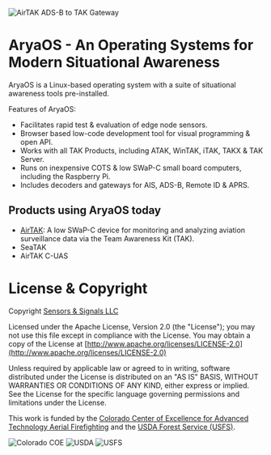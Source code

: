 ![AirTAK ADS-B to TAK Gateway](https://airtak.readthedocs.io/en/latest/media/airtakv1.jpg)

# AryaOS - An Operating Systems for Modern Situational Awareness

AryaOS is a Linux-based operating system with a suite of situational awareness tools pre-installed. 

Features of AryaOS:

* Facilitates rapid test & evaluation of edge node sensors.
* Browser based low-code development tool for visual programming & open API.
* Works with all TAK Products, including ATAK, WinTAK, iTAK, TAKX & TAK Server.
* Runs on inexpensive COTS & low SWaP-C small board computers, including the Raspberry Pi.
* Includes decoders and gateways for AIS, ADS-B, Remote ID & APRS.

## Products using AryaOS today

* [AirTAK](https://www.snstac.com/airtak): A low SWaP-C device for monitoring and analyzing aviation surveillance data via the Team Awareness Kit (TAK).
* SeaTAK
* AirTAK C-UAS

# License & Copyright

Copyright [Sensors & Signals LLC](https://www.snstac.com)

Licensed under the Apache License, Version 2.0 (the "License");
you may not use this file except in compliance with the License.
You may obtain a copy of the License at [http://www.apache.org/licenses/LICENSE-2.0](http://www.apache.org/licenses/LICENSE-2.0)

Unless required by applicable law or agreed to in writing, software
distributed under the License is distributed on an "AS IS" BASIS,
WITHOUT WARRANTIES OR CONDITIONS OF ANY KIND, either express or implied.
See the License for the specific language governing permissions and
limitations under the License.

This work is funded by the [Colorado Center of Excellence for Advanced Technology Aerial Firefighting](https://www.cofiretech.org/feature-projects/team-awareness-kit-tak) and the [USDA Forest Service (USFS)](https://www.fs.usda.gov/managing-land/fire).

![Colorado COE](https://images.squarespace-cdn.com/content/v1/6477cab5986c146297acea21/3eaaf2d1-60d4-4883-b944-8a02f1836664/coe+logo.png?format=105)
![USDA](https://images.squarespace-cdn.com/content/v1/6477cab5986c146297acea21/f72561b6-0cf4-4b7f-ac41-75d4bbc076d8/Logo_of_the_United_States_Department_of_Agriculture.svg.png?format=100)
![USFS](https://images.squarespace-cdn.com/content/v1/6477cab5986c146297acea21/61bde71a-14a1-455c-a8ef-90ba685f27c7/Logo_of_the_United_States_Forest_Service.svg+%281%29.png?format=100)
